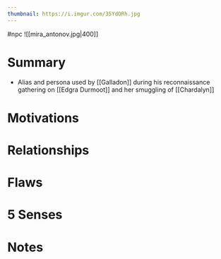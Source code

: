 ```yaml
---
thumbnail: https://i.imgur.com/35YdORh.jpg
---
```

#npc
![[mira_antonov.jpg|400]]

# Summary
- Alias and persona used by [[Galladon]] during his reconnaissance gathering on [[Edgra Durmoot]] and her smuggling of [[Chardalyn]]

# Motivations
# Relationships
# Flaws
# 5 Senses
# Notes
